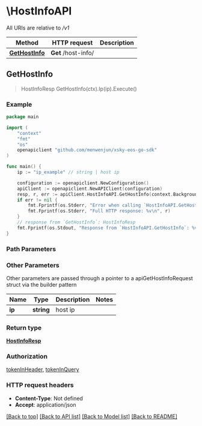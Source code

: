 # \HostInfoAPI

All URIs are relative to */v1*

Method | HTTP request | Description
------------- | ------------- | -------------
[**GetHostInfo**](HostInfoAPI.md#GetHostInfo) | **Get** /host-info/ | 



## GetHostInfo

> HostInfoResp GetHostInfo(ctx).Ip(ip).Execute()





### Example

```go
package main

import (
	"context"
	"fmt"
	"os"
	openapiclient "github.com/menwenjun/xsky-eos-go-sdk"
)

func main() {
	ip := "ip_example" // string | host ip

	configuration := openapiclient.NewConfiguration()
	apiClient := openapiclient.NewAPIClient(configuration)
	resp, r, err := apiClient.HostInfoAPI.GetHostInfo(context.Background()).Ip(ip).Execute()
	if err != nil {
		fmt.Fprintf(os.Stderr, "Error when calling `HostInfoAPI.GetHostInfo``: %v\n", err)
		fmt.Fprintf(os.Stderr, "Full HTTP response: %v\n", r)
	}
	// response from `GetHostInfo`: HostInfoResp
	fmt.Fprintf(os.Stdout, "Response from `HostInfoAPI.GetHostInfo`: %v\n", resp)
}
```

### Path Parameters



### Other Parameters

Other parameters are passed through a pointer to a apiGetHostInfoRequest struct via the builder pattern


Name | Type | Description  | Notes
------------- | ------------- | ------------- | -------------
 **ip** | **string** | host ip | 

### Return type

[**HostInfoResp**](HostInfoResp.md)

### Authorization

[tokenInHeader](../README.md#tokenInHeader), [tokenInQuery](../README.md#tokenInQuery)

### HTTP request headers

- **Content-Type**: Not defined
- **Accept**: application/json

[[Back to top]](#) [[Back to API list]](../README.md#documentation-for-api-endpoints)
[[Back to Model list]](../README.md#documentation-for-models)
[[Back to README]](../README.md)

